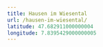 ```yaml
---
title: Hausen im Wiesental
url: /hausen-im-wiesental/
latitude: 47.682911000000004
longitude: 7.8395429000000005
---
```

